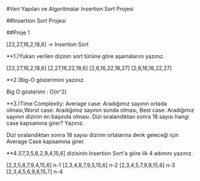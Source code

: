#Veri Yapıları ve Algoritmalar Insertion Sort Projesi

##Insertion Sort Projesi

##Proje 1

[22,27,16,2,18,6] -> Insertion Sort

**1.)Yukarı verilen dizinin sort türüne göre aşamalarını yazınız.

[22,27,16,2,18,6] 
[2,27,16,22,18,6] 
[2,6,16,22,18,27] 
[2,6,16,18,22,27]


**2.)Big-O gösterimini yazınız.

Big O gösterimi : O(n^2)


**3.)Time Complexity: Average case: Aradığımız sayının ortada olması,Worst case: Aradığımız sayının sonda olması, Best case: Aradığımız sayının dizinin en başında olması.
Dizi sıralandıktan sonra 18 sayısı hangi case kapsamına girer? Yazınız.

Dizi sıralandıktan sonra 18 sayısı dizinin ortalarına denk geleceği için Average Case kapsamına girer.

**4.)[7,3,5,8,2,9,4,15,6] dizisinin Insertion Sort'a göre ilk 4 adımını yazınız.

[2,3,5,8,7,9,4,15,6] n-1
[2,3,4,8,7,9,5,15,6] n-2
[2,3,4,5,7,9,8,15,6] n-3
[2,3,4,5,6,9,8,15,7] n-4
